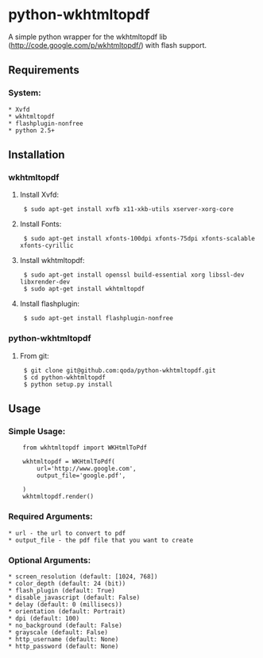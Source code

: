# python-wkhtmltopdf

A simple python wrapper for the wkhtmltopdf lib (http://code.google.com/p/wkhtmltopdf/) with flash support.

## Requirements

### System:
    
    * Xvfd
    * wkhtmltopdf
    * flashplugin-nonfree
    * python 2.5+

## Installation

### wkhtmltopdf

1. Install Xvfd:

        $ sudo apt-get install xvfb x11-xkb-utils xserver-xorg-core
    
2. Install Fonts:

        $ sudo apt-get install xfonts-100dpi xfonts-75dpi xfonts-scalable xfonts-cyrillic
    
3. Install wkhtmltopdf:

        $ sudo apt-get install openssl build-essential xorg libssl-dev libxrender-dev
        $ sudo apt-get install wkhtmltopdf
    
4. Install flashplugin:

        $ sudo apt-get install flashplugin-nonfree

### python-wkhtmltopdf

1. From git:

        $ git clone git@github.com:qoda/python-wkhtmltopdf.git
        $ cd python-wkhtmltopdf
        $ python setup.py install

## Usage

### Simple Usage:

        from wkhtmltopdf import WKHtmlToPdf
        
        wkhtmltopdf = WKHtmlToPdf(
            url='http://www.google.com',
            output_file='google.pdf',
            
        )
        wkhtmltopdf.render()
        
### Required Arguments:

    * url - the url to convert to pdf
    * output_file - the pdf file that you want to create
        
### Optional Arguments:

    * screen_resolution (default: [1024, 768])
    * color_depth (default: 24 (bit))
    * flash_plugin (default: True)
    * disable_javascript (default: False)
    * delay (default: 0 (millisecs))
    * orientation (default: Portrait)
    * dpi (default: 100)
    * no_background (default: False)
    * grayscale (default: False)
    * http_username (default: None)
    * http_password (default: None)
    